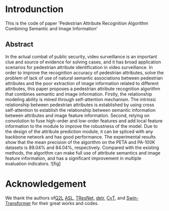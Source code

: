 # Introdunction
This is the code of paper 'Pedestrian Attribute Recognition Algorithm Combining Semantic and Image Information'

## Abstract

In the actual combat of public security, video surveillance is an important clue and source of evidence for solving cases, and it has broad application scenarios for pedestrian attribute identification in video surveillance. In order to improve the recognition accuracy of pedestrian attributes, solve the problem of lack of use of natural semantic associations between pedestrian attributes and the poor extraction of image information related to different attributes, this paper proposes a pedestrian attribute recognition algorithm that combines semantic and image information. Firstly, the relationship modeling ability is mined through self-attention mechanism. The intrinsic relationship between pedestrian attributes is established by using cross self-attention to establish the relationship between semantic information between attributes and image feature information. Second, relying on convolution to fuse high-order and low-order features and add local feature information to the module to improve the robustness of the model. Due to the design of the attribute prediction module, it can be spliced with any backbone network and has good performance. The experimental results show that the mean precision of the algorithm on the PETA and PA-100K datasets is 89.04% and 84.04%, respectively. Compared with the existing methods, the algorithm can make full use of attribute semantics and image feature information, and has a significant improvement in multiple evaluation indicators.
![fig]

# Acknowledgement
We thank the authors of[Q2L](https://github.com/SlongLiu/query2labels) [ASL](https://github.com/Alibaba-MIIL/ASL), [TResNet](https://github.com/Alibaba-MIIL/TResNet), [detr](https://github.com/facebookresearch/detr), [CvT](https://github.com/microsoft/CvT), and [Swin-Transformer](https://github.com/microsoft/Swin-Transformer) for their great works and codes.
